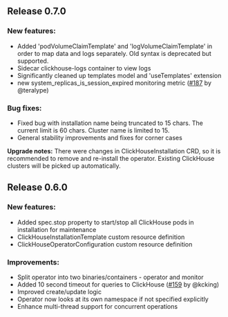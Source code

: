 ## Release 0.7.0

### New features:
 * Added 'podVolumeClaimTemplate' and 'logVolumeClaimTemplate' in order to map data and logs separately. Old syntax is deprecated but supported.
 * Sidecar clickhouse-logs container to view logs
 * Significantly cleaned up templates model and 'useTemplates' extension
 * new system_replicas_is_session_expired monitoring metric ([#187][a187] by @teralype)

### Bug fixes:
 * Fixed bug with installation name being truncated to 15 chars. The current limit is 60 chars. Cluster name is limited to 15.
 * General stability improvements and fixes for corner cases

**Upgrade notes:**
There were changes in ClickHouseInstallation CRD, so it is recommended to remove and re-install the operator. Existing ClickHouse clusters will be picked up automatically.

## Release 0.6.0

### New features:
 * Added spec.stop property to start/stop all ClickHouse pods in installation for maintenance
 * ClickHouseInstallationTemplate custom resource definition
 * ClickHouseOperatorConfiguration custom resource definition

### Improvements:
 * Split operator into two binaries/containers - operator and monitor
 * Added 10 second timeout for queries to ClickHouse ([#159][a159] by @kcking)
 * Improved create/update logic
 * Operator now looks at its own namespace if not specified explicitly
 * Enhance multi-thread support for concurrent operations

[a187]: https://github.com/Altinity/clickhouse-operator/pull/187
[a159]: https://github.com/Altinity/clickhouse-operator/pull/159

